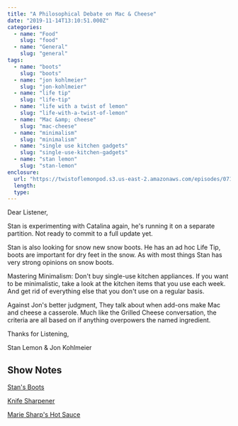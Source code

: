 ```yaml
---
title: "A Philosophical Debate on Mac & Cheese"
date: "2019-11-14T13:10:51.000Z"
categories:
  - name: "Food"
    slug: "food"
  - name: "General"
    slug: "general"
tags:
  - name: "boots"
    slug: "boots"
  - name: "jon kohlmeier"
    slug: "jon-kohlmeier"
  - name: "life tip"
    slug: "life-tip"
  - name: "life with a twist of lemon"
    slug: "life-with-a-twist-of-lemon"
  - name: "Mac &amp; cheese"
    slug: "mac-cheese"
  - name: "minimalism"
    slug: "minimalism"
  - name: "single use kitchen gadgets"
    slug: "single-use-kitchen-gadgets"
  - name: "stan lemon"
    slug: "stan-lemon"
enclosure:
  url: "https://twistoflemonpod.s3.us-east-2.amazonaws.com/episodes/071-lwatol-20191114.mp3"
  length:
  type:
---
```


Dear Listener,

Stan is experimenting with Catalina again, he's running it on a separate partition. Not ready to commit to a full update yet.

Stan is also looking for snow new snow boots. He has an ad hoc Life Tip, boots are important for dry feet in the snow. As with most things Stan has very strong opinions on snow boots.

Mastering Minimalism: Don't buy single-use kitchen appliances. If you want to be minimalistic, take a look at the kitchen items that you use each week. And get rid of everything else that you don't use on a regular basis.

Against Jon's better judgment, They talk about when add-ons make Mac and cheese a casserole. Much like the Grilled Cheese conversation, the criteria are all based on if anything overpowers the named ingredient.

Thanks for Listening,

Stan Lemon & Jon Kohlmeier

## Show Notes

[Stan's Boots](https://youtu.be/TuIhb-xbW9I)

[Knife Sharpener](https://amzn.to/2qPtKH0)

[Marie Sharp's Hot Sauce](https://amzn.to/377nomP)
